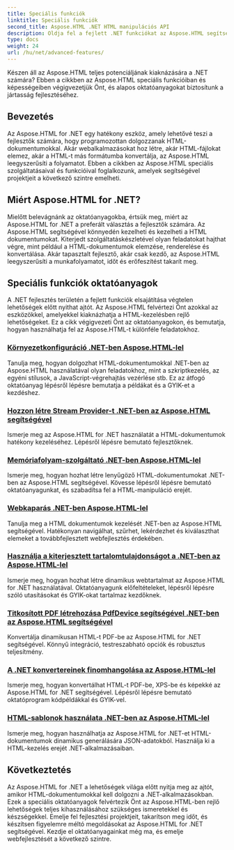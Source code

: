 ```yaml
---
title: Speciális funkciók
linktitle: Speciális funkciók
second_title: Aspose.HTML .NET HTML manipulációs API
description: Oldja fel a fejlett .NET funkciókat az Aspose.HTML segítségével! A környezetkonfigurációtól a webkaparásig, fedezze fel az átfogó oktatóanyagokat a hatékony webfejlesztéshez.
type: docs
weight: 24
url: /hu/net/advanced-features/
---
```


Készen áll az Aspose.HTML teljes potenciáljának kiaknázására a .NET számára? Ebben a cikkben az Aspose.HTML speciális funkcióiban és képességeiben végigvezetjük Önt, és alapos oktatóanyagokat biztosítunk a jártasság fejlesztéséhez.

## Bevezetés

Az Aspose.HTML for .NET egy hatékony eszköz, amely lehetővé teszi a fejlesztők számára, hogy programozottan dolgozzanak HTML-dokumentumokkal. Akár webalkalmazásokat hoz létre, akár HTML-fájlokat elemez, akár a HTML-t más formátumba konvertálja, az Aspose.HTML leegyszerűsíti a folyamatot. Ebben a cikkben az Aspose.HTML speciális szolgáltatásaival és funkcióival foglalkozunk, amelyek segítségével projektjeit a következő szintre emelheti.

## Miért Aspose.HTML for .NET?

Mielőtt belevágnánk az oktatóanyagokba, értsük meg, miért az Aspose.HTML for .NET a preferált választás a fejlesztők számára. Az Aspose.HTML segítségével könnyedén kezelheti és kezelheti a HTML dokumentumokat. Kiterjedt szolgáltatáskészletével olyan feladatokat hajthat végre, mint például a HTML-dokumentumok elemzése, renderelése és konvertálása. Akár tapasztalt fejlesztő, akár csak kezdő, az Aspose.HTML leegyszerűsíti a munkafolyamatot, időt és erőfeszítést takarít meg.

## Speciális funkciók oktatóanyagok
A .NET fejlesztés területén a fejlett funkciók elsajátítása végtelen lehetőségek előtt nyithat ajtót. Az Aspose.HTML felvértezi Önt azokkal az eszközökkel, amelyekkel kiaknázhatja a HTML-kezelésben rejlő lehetőségeket. Ez a cikk végigvezeti Önt az oktatóanyagokon, és bemutatja, hogyan használhatja fel az Aspose.HTML-t különféle feladatokhoz.
### [Környezetkonfiguráció .NET-ben Aspose.HTML-lel](./environment-configuration/)
Tanulja meg, hogyan dolgozhat HTML-dokumentumokkal .NET-ben az Aspose.HTML használatával olyan feladatokhoz, mint a szkriptkezelés, az egyéni stílusok, a JavaScript-végrehajtás vezérlése stb. Ez az átfogó oktatóanyag lépésről lépésre bemutatja a példákat és a GYIK-et a kezdéshez.
### [Hozzon létre Stream Provider-t .NET-ben az Aspose.HTML segítségével](./create-stream-provider/)
Ismerje meg az Aspose.HTML for .NET használatát a HTML-dokumentumok hatékony kezeléséhez. Lépésről lépésre bemutató fejlesztőknek.
### [Memóriafolyam-szolgáltató .NET-ben Aspose.HTML-lel](./memory-stream-provider/)
Ismerje meg, hogyan hozhat létre lenyűgöző HTML-dokumentumokat .NET-ben az Aspose.HTML segítségével. Kövesse lépésről lépésre bemutató oktatóanyagunkat, és szabadítsa fel a HTML-manipuláció erejét.
### [Webkaparás .NET-ben Aspose.HTML-lel](./web-scraping/)
Tanulja meg a HTML dokumentumok kezelését .NET-ben az Aspose.HTML segítségével. Hatékonyan navigálhat, szűrhet, lekérdezhet és kiválaszthat elemeket a továbbfejlesztett webfejlesztés érdekében.
### [Használja a kiterjesztett tartalomtulajdonságot a .NET-ben az Aspose.HTML-lel](./use-extended-content-property/)
Ismerje meg, hogyan hozhat létre dinamikus webtartalmat az Aspose.HTML for .NET használatával. Oktatóanyagunk előfeltételeket, lépésről lépésre szóló utasításokat és GYIK-okat tartalmaz kezdőknek.
### [Titkosított PDF létrehozása PdfDevice segítségével .NET-ben az Aspose.HTML segítségével](./generate-encrypted-pdf-by-pdfdevice/)
Konvertálja dinamikusan HTML-t PDF-be az Aspose.HTML for .NET segítségével. Könnyű integráció, testreszabható opciók és robusztus teljesítmény.
### [A .NET konvertereinek finomhangolása az Aspose.HTML-lel](./fine-tuning-converters/)
Ismerje meg, hogyan konvertálhat HTML-t PDF-be, XPS-be és képekké az Aspose.HTML for .NET segítségével. Lépésről lépésre bemutató oktatóprogram kódpéldákkal és GYIK-vel.
### [HTML-sablonok használata .NET-ben az Aspose.HTML-lel](./using-html-templates/)
Ismerje meg, hogyan használhatja az Aspose.HTML for .NET-et HTML-dokumentumok dinamikus generálására JSON-adatokból. Használja ki a HTML-kezelés erejét .NET-alkalmazásaiban.


## Következtetés

Az Aspose.HTML for .NET a lehetőségek világa előtt nyitja meg az ajtót, amikor HTML-dokumentumokkal kell dolgozni a .NET-alkalmazásokban. Ezek a speciális oktatóanyagok felvértezik Önt az Aspose.HTML-ben rejlő lehetőségek teljes kihasználásához szükséges ismeretekkel és készségekkel. Emelje fel fejlesztési projektjeit, takarítson meg időt, és készítsen figyelemre méltó megoldásokat az Aspose.HTML for .NET segítségével. Kezdje el oktatóanyagainkat még ma, és emelje webfejlesztését a következő szintre.